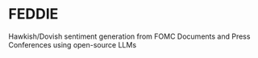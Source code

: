 # FEDDIE
Hawkish/Dovish sentiment generation from FOMC Documents and Press Conferences using open-source LLMs
